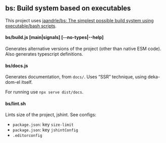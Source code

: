 ## bs: Build system based on executables
This project uses [jaandrle/bs: The simplest possible build system using executable/bash scripts](
https://github.com/jaandrle/bs).

#### bs/build.js [main|signals] [--no-types|--help]
Generates alternative versions of the project (other than native ESM code).
Also generates typescript definitions.

#### bs/docs.js
Generates documentation, from `docs/`. Uses “SSR” technique, using deka-dom-el itself.

For running use `npx serve dist/docs`.

#### bs/lint.sh
Lints size of the project, jshint. See configs:

- `package.json`: key `size-limit`
- `package.json`: key `jshintConfig`
- `.editorconfig`
